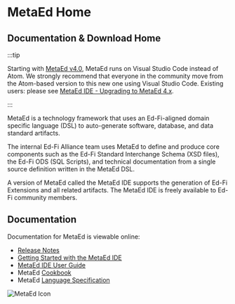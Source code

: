# MetaEd Home

## Documentation & Download Home

:::tip

Starting with [MetaEd v4.0](./releases/4.0.0.md), MetaEd runs on Visual
Studio Code instead of Atom. We strongly recommend that everyone in the
community move from the Atom-based version to this new one using Visual Studio
Code. Existing users: please see [MetaEd IDE - Upgrading to MetaEd
4.x](./ide-user-guide/upgrading-to-metaed-4x.md).

:::

MetaEd is a technology framework that uses an Ed-Fi-aligned domain specific
language (DSL) to auto-generate software, database, and data standard artifacts.

The internal Ed-Fi Alliance team uses MetaEd to define and produce core
components such as the Ed-Fi Standard Interchange Schema (XSD files), the Ed-Fi
ODS (SQL Scripts), and technical documentation from a single source definition
written in the MetaEd DSL.

A version of MetaEd called the MetaEd IDE supports the generation of Ed-Fi
Extensions and all related artifacts. The MetaEd IDE is freely available to
Ed-Fi community members.

## Documentation

Documentation for MetaEd is viewable online:

* [Release Notes](./releases/readme.mdx)
* [Getting Started with the MetaEd IDE](./getting-started-with-metaed-ide/readme.md)
* [MetaEd IDE User Guide](./ide-user-guide/readme.md)
* MetaEd [Cookbook](./cookbook/readme.mdx)
* MetaEd [Language Specification](./language-specification/readme.md)

![MetaEd Icon](https://edfidocs.blob.core.windows.net/$web/img/reference/metaed/img/MetaEd-Temp-Icon.png)
